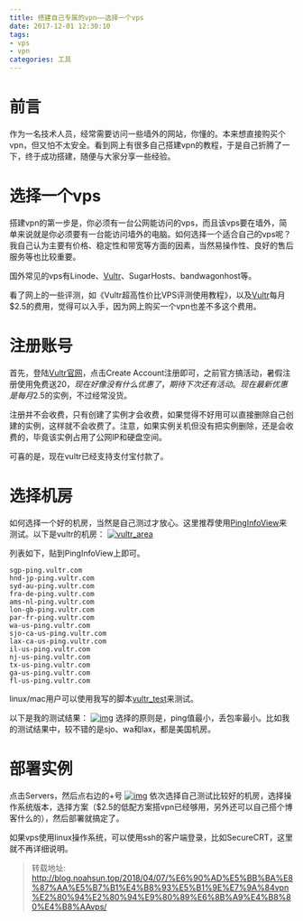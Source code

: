 ```yaml
---
title: 搭建自己专属的vpn——选择一个vps
date: 2017-12-01 12:30:10
tags: 
- vps
- vpn
categories: 工具
---
```


# 前言

作为一名技术人员，经常需要访问一些墙外的网站，你懂的。本来想直接购买个vpn，但又怕不太安全。看到网上有很多自己搭建vpn的教程，于是自己折腾了一下，终于成功搭建，随便与大家分享一些经验。

# 选择一个vps

搭建vpn的第一步是，你必须有一台公网能访问的vps，而且该vps要在墙外，简单来说就是你必须要有一台能访问墙外的电脑。如何选择一个适合自己的vps呢？我自己认为主要有价格、稳定性和带宽等方面的因素，当然易操作性、良好的售后服务等也比较重要。

国外常见的vps有Linode、[Vultr](http://www.vultr.com/?ref=6934523-3B)、SugarHosts、bandwagonhost等。

看了网上的一些评测，如《Vultr超高性价比VPS评测使用教程》，以及[Vultr](http://www.vultr.com/?ref=6934523-3B)每月$2.5的费用，觉得可以入手，因为网上购买一个vpn也差不多这个费用。

# 注册账号

首先，登陆[Vultr官网](http://www.vultr.com/?ref=6934523-3B)，点击Create Account注册即可，之前官方搞活动，暑假注册使用免费送$20，现在好像没有什么优惠了，期待下次还有活动。现在最新优惠是每月$2.5的实例，不过经常没货。

注册并不会收费，只有创建了实例才会收费，如果觉得不好用可以直接删除自己创建的实例，这样就不会收费了。注意，如果实例关机但没有把实例删除，还是会收费的，毕竟该实例占用了公网IP和硬盘空间。

可喜的是，现在vultr已经支持支付宝付款了。

# 选择机房

如何选择一个好的机房，当然是自己测过才放心。这里推荐使用[PingInfoView](http://www.nirsoft.net/utils/pinginfoview.zip)来测试。以下是vultr的机房：
[![vultr_area](http://ou7ri10jn.bkt.clouddn.com/vps/vultr_area.jpeg)](http://ou7ri10jn.bkt.clouddn.com/vps/vultr_area.jpeg)

列表如下，贴到PingInfoView上即可。

```
sgp-ping.vultr.com
hnd-jp-ping.vultr.com
syd-au-ping.vultr.com
fra-de-ping.vultr.com
ams-nl-ping.vultr.com
lon-gb-ping.vultr.com
par-fr-ping.vultr.com
wa-us-ping.vultr.com
sjo-ca-us-ping.vultr.com
lax-ca-us-ping.vultr.com
il-us-ping.vultr.com
nj-us-ping.vultr.com
tx-us-ping.vultr.com
ga-us-ping.vultr.com
fl-us-ping.vultr.com
```

linux/mac用户可以使用我写的脚本[vultr_test](https://github.com/rukesun/vultr_test.git)来测试。

以下是我的测试结果：
[![img](http://ou7ri10jn.bkt.clouddn.com/vps/my_ping_test.png)](http://ou7ri10jn.bkt.clouddn.com/vps/my_ping_test.png)
选择的原则是，ping值最小，丢包率最小。比如我的测试结果中，较不错的是sjo、wa和lax，都是美国机房。

# 部署实例

点击Servers，然后点右边的+号
[![img](http://ou7ri10jn.bkt.clouddn.com/vps/new_vultr_instance.png)](http://ou7ri10jn.bkt.clouddn.com/vps/new_vultr_instance.png)
依次选择自己测试比较好的机房，选择操作系统版本，选择方案（$2.5的低配方案搭vpn已经够用，另外还可以自己搭个博客什么的），然后部署就搞定了。

如果vps使用linux操作系统，可以使用ssh的客户端登录，比如SecureCRT，这里就不再详细说明。

> 转载地址: http://blog.noahsun.top/2018/04/07/%E6%90%AD%E5%BB%BA%E8%87%AA%E5%B7%B1%E4%B8%93%E5%B1%9E%E7%9A%84vpn%E2%80%94%E2%80%94%E9%80%89%E6%8B%A9%E4%B8%80%E4%B8%AAvps/